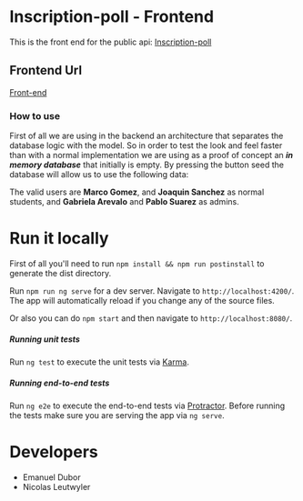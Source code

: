 # Inscription-poll - Frontend
This is the front end for the public api:
[Inscription-poll](https://ins-poll-back-arqsoft-2017s2.herokuapp.com/admins)

## Frontend Url

[Front-end](https://ins-poll-front-arqsoft-2017s2.herokuapp.com/)

### How to use

First of all we are using in the backend an architecture that separates the database logic with the model. So in order to test the look and feel faster than with a normal implementation we are using as a proof of concept an ___in memory database___ that initially is empty. By pressing the button seed the database will allow us to use the following data:

The valid users are **Marco Gomez**, and **Joaquin Sanchez** as normal students, and **Gabriela Arevalo** and **Pablo Suarez** as admins.

# Run it locally

First of all you'll need to run `npm install && npm run postinstall` to generate the dist directory.

Run `npm run ng serve` for a dev server. Navigate to `http://localhost:4200/`. The app will automatically reload if you change any of the source files.

Or also you can do `npm start` and then navigate to `http://localhost:8080/`.

##### Running unit tests

Run `ng test` to execute the unit tests via [Karma](https://karma-runner.github.io).

##### Running end-to-end tests

Run `ng e2e` to execute the end-to-end tests via [Protractor](http://www.protractortest.org/).
Before running the tests make sure you are serving the app via `ng serve`.

# Developers
* Emanuel Dubor
* Nicolas Leutwyler
